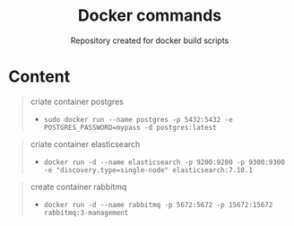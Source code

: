<h1 align="center"> Docker commands </h1>

<p align="center"> Repository created for docker build scripts </p>

# Content

> criate container postgres 
> - `sudo docker run --name postgres -p 5432:5432 -e POSTGRES_PASSWORD=mypass -d postgres:latest` 

> criate container elasticsearch
> - `docker run -d --name elasticsearch -p 9200:9200 -p 9300:9300 -e "discovery.type=single-node" elasticsearch:7.10.1`

> create container rabbitmq
> - `docker run -d --name rabbitmq -p 5672:5672 -p 15672:15672 rabbitmq:3-management`
